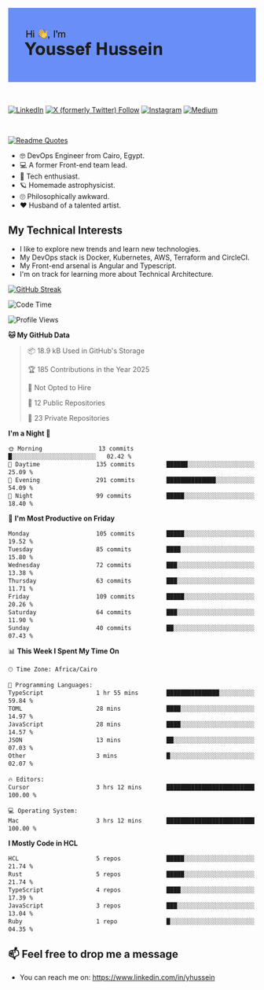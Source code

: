 [![Youssef's GitHub Banner](./assets/youssef-hussein.png)](https://github.com/yorki404)

</br>

[![LinkedIn](https://img.shields.io/badge/linkedin-%230077B5.svg?style=for-the-badge&logo=linkedin&logoColor=white)](https://www.linkedin.com/in/yhussein/)
[![X (formerly Twitter) Follow](https://img.shields.io/twitter/follow/devqikHQ?style=for-the-badge&logo=X&logoColor=White&labelColor=White)](https://twitter.com/devqikHQ)
[![Instagram](https://img.shields.io/badge/devqik-E4405F?style=for-the-badge&logo=Instagram&logoColor=white)](https://instagram.com/devqik)
[![Medium](https://img.shields.io/badge/Medium-12100E?style=for-the-badge&logo=medium&logoColor=white)](https://medium.com/@devqik)

</br>

[![Readme Quotes](https://quotes-github-readme.vercel.app/api?type=horizontal&theme=dark)](https://github.com/piyushsuthar/github-readme-quotes)

- :nerd_face: DevOps Engineer from Cairo, Egypt.
- :computer: A former Front-end team lead.
- :satellite: Tech enthusiast.
- :ringed_planet: Homemade astrophysicist.
- :roll_eyes: Philosophically awkward.
- :heart: Husband of a talented artist.

## My Technical Interests

- I like to explore new trends and learn new technologies.
- My DevOps stack is Docker, Kubernetes, AWS, Terraform and CircleCI.
- My Front-end arsenal is Angular and Typescript.
- I'm on track for learning more about Technical Architecture.

[![GitHub Streak](https://streak-stats.demolab.com/?user=devqik&theme=dark)](https://git.io/streak-stats)

<!--START_SECTION:waka-->
![Code Time](http://img.shields.io/badge/Code%20Time-930%20hrs%2043%20mins-blue)

![Profile Views](http://img.shields.io/badge/Profile%20Views-0-blue)

**🐱 My GitHub Data** 

> 📦 18.9 kB Used in GitHub's Storage 
 > 
> 🏆 185 Contributions in the Year 2025
 > 
> 🚫 Not Opted to Hire
 > 
> 📜 12 Public Repositories 
 > 
> 🔑 23 Private Repositories 
 > 
**I'm a Night 🦉** 

```text
🌞 Morning                13 commits          █░░░░░░░░░░░░░░░░░░░░░░░░   02.42 % 
🌆 Daytime                135 commits         ██████░░░░░░░░░░░░░░░░░░░   25.09 % 
🌃 Evening                291 commits         ██████████████░░░░░░░░░░░   54.09 % 
🌙 Night                  99 commits          █████░░░░░░░░░░░░░░░░░░░░   18.40 % 
```
📅 **I'm Most Productive on Friday** 

```text
Monday                   105 commits         █████░░░░░░░░░░░░░░░░░░░░   19.52 % 
Tuesday                  85 commits          ████░░░░░░░░░░░░░░░░░░░░░   15.80 % 
Wednesday                72 commits          ███░░░░░░░░░░░░░░░░░░░░░░   13.38 % 
Thursday                 63 commits          ███░░░░░░░░░░░░░░░░░░░░░░   11.71 % 
Friday                   109 commits         █████░░░░░░░░░░░░░░░░░░░░   20.26 % 
Saturday                 64 commits          ███░░░░░░░░░░░░░░░░░░░░░░   11.90 % 
Sunday                   40 commits          ██░░░░░░░░░░░░░░░░░░░░░░░   07.43 % 
```


📊 **This Week I Spent My Time On** 

```text
🕑︎ Time Zone: Africa/Cairo

💬 Programming Languages: 
TypeScript               1 hr 55 mins        ███████████████░░░░░░░░░░   59.84 % 
TOML                     28 mins             ████░░░░░░░░░░░░░░░░░░░░░   14.97 % 
JavaScript               28 mins             ████░░░░░░░░░░░░░░░░░░░░░   14.57 % 
JSON                     13 mins             ██░░░░░░░░░░░░░░░░░░░░░░░   07.03 % 
Other                    3 mins              █░░░░░░░░░░░░░░░░░░░░░░░░   02.07 % 

🔥 Editors: 
Cursor                   3 hrs 12 mins       █████████████████████████   100.00 % 

💻 Operating System: 
Mac                      3 hrs 12 mins       █████████████████████████   100.00 % 
```

**I Mostly Code in HCL** 

```text
HCL                      5 repos             █████░░░░░░░░░░░░░░░░░░░░   21.74 % 
Rust                     5 repos             █████░░░░░░░░░░░░░░░░░░░░   21.74 % 
TypeScript               4 repos             ████░░░░░░░░░░░░░░░░░░░░░   17.39 % 
JavaScript               3 repos             ███░░░░░░░░░░░░░░░░░░░░░░   13.04 % 
Ruby                     1 repo              █░░░░░░░░░░░░░░░░░░░░░░░░   04.35 % 
```




<!--END_SECTION:waka-->

## 📫 Feel free to drop me a message
- You can reach me on: https://www.linkedin.com/in/yhussein
